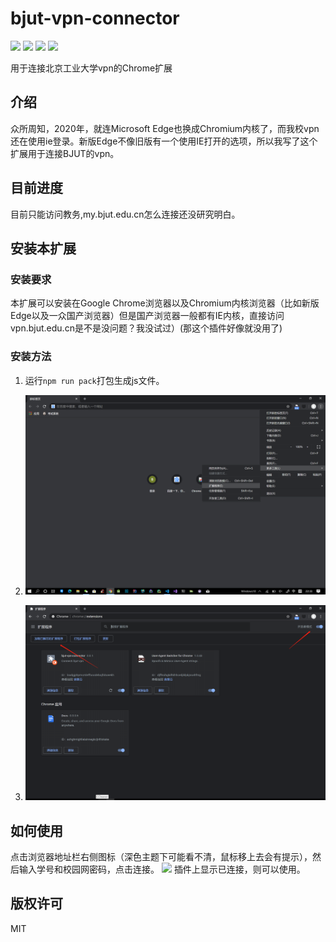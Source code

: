 # bjut-vpn-connector
 ![](https://img.shields.io/static/v1?label=&message=chrome%20extension&color=blue) ![](https://img.shields.io/static/v1?label=status&message=not%20finished&color=red) ![](https://img.shields.io/static/v1?label=version&message=internal&color=blue) ![](https://img.shields.io/github/license/Woodykaixa/bjut-vpn-connector)
 
用于连接北京工业大学vpn的Chrome扩展

## 介绍
众所周知，2020年，就连Microsoft Edge也换成Chromium内核了，而我校vpn还在使用ie登录。新版Edge不像旧版有一个使用IE打开的选项，所以我写了这个扩展用于连接BJUT的vpn。

## 目前进度
目前只能访问教务,my.bjut.edu.cn怎么连接还没研究明白。

## 安装本扩展

### 安装要求
本扩展可以安装在Google Chrome浏览器以及Chromium内核浏览器（比如新版Edge以及一众国产浏览器）但是国产浏览器一般都有IE内核，直接访问vpn.bjut.edu.cn是不是没问题？我没试过）(那这个插件好像就没用了)

### 安装方法
1. 运行`npm run pack`打包生成js文件。
2. ![](./readme_img/readme01.png)

3. ![](readme_img/readme02.png)

## 如何使用
点击浏览器地址栏右侧图标（深色主题下可能看不清，鼠标移上去会有提示），然后输入学号和校园网密码，点击连接。
![](readme_img/readme03.png)
插件上显示已连接，则可以使用。

## 版权许可
MIT
